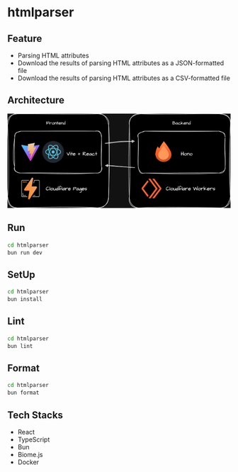 # htmlparser

## Feature

- Parsing HTML attributes
- Download the results of parsing HTML attributes as a JSON-formatted file
- Download the results of parsing HTML attributes as a CSV-formatted file

## Architecture

![arch](./docs/architecture.png)

## Run

```bash
cd htmlparser
bun run dev
```

## SetUp

```bash
cd htmlparser
bun install
```

## Lint

```bash
cd htmlparser
bun lint
```

## Format

```bash
cd htmlparser
bun format
```

## Tech Stacks

- React
- TypeScript
- Bun
- Biome.js
- Docker

